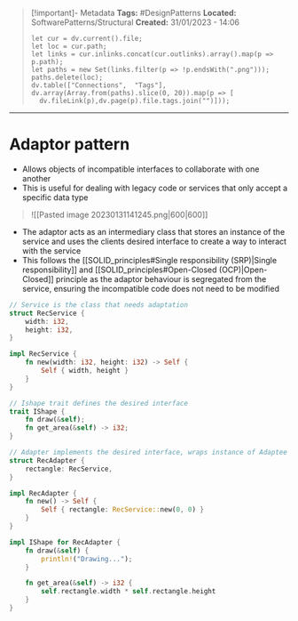 > [!important]- Metadata
> **Tags:** #DesignPatterns 
> **Located:** SoftwarePatterns/Structural
> **Created:** 31/01/2023 - 14:06
> ```dataviewjs
>let cur = dv.current().file;
>let loc = cur.path;
>let links = cur.inlinks.concat(cur.outlinks).array().map(p => p.path);
>let paths = new Set(links.filter(p => !p.endsWith(".png")));
>paths.delete(loc);
>dv.table(["Connections",  "Tags"], dv.array(Array.from(paths).slice(0, 20)).map(p => [
>   dv.fileLink(p),dv.page(p).file.tags.join("")]));
> ```

___
# Adaptor pattern
- Allows objects of incompatible interfaces to collaborate with one another
- This is useful for dealing with legacy code or services that only accept a specific data type

> ![[Pasted image 20230131141245.png|600|600]]


- The adaptor acts as an intermediary class that stores an instance of the service and uses the clients desired interface to create a way to interact with the service
- This follows the [[SOLID_principles#Single responsibility (SRP)|Single responsibility]] and [[SOLID_principles#Open-Closed (OCP)|Open-Closed]] principle as the adaptor behaviour is segregated from the service, ensuring the incompatible code does not need to be modified

```rust
// Service is the class that needs adaptation
struct RecService {
    width: i32,
    height: i32,
}

impl RecService {
    fn new(width: i32, height: i32) -> Self {
        Self { width, height }
    }
}

// Ishape trait defines the desired interface
trait IShape {
    fn draw(&self);
    fn get_area(&self) -> i32;
}

// Adapter implements the desired interface, wraps instance of Adaptee
struct RecAdapter {
    rectangle: RecService,
}

impl RecAdapter {
    fn new() -> Self {
        Self { rectangle: RecService::new(0, 0) }
    }
}

impl IShape for RecAdapter {
    fn draw(&self) {
        println!("Drawing...");
    }

    fn get_area(&self) -> i32 {
        self.rectangle.width * self.rectangle.height
    }
}
```
